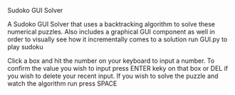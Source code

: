 Sudoko GUI Solver

A Sudoko GUI Solver that uses a backtracking algorithm to solve these numerical puzzles. Also includes a graphical GUI component as well in order to visually see how it incrementally comes to a solution 
run GUI.py to play sudoku 

Click a box and hit the number on your keyboard to input a number. To confirm the value you wish to input press ENTER keky on that box or DEL if you wish to delete your recent input. 
If you wish to solve the puzzle and watch the algorithm run press SPACE 
